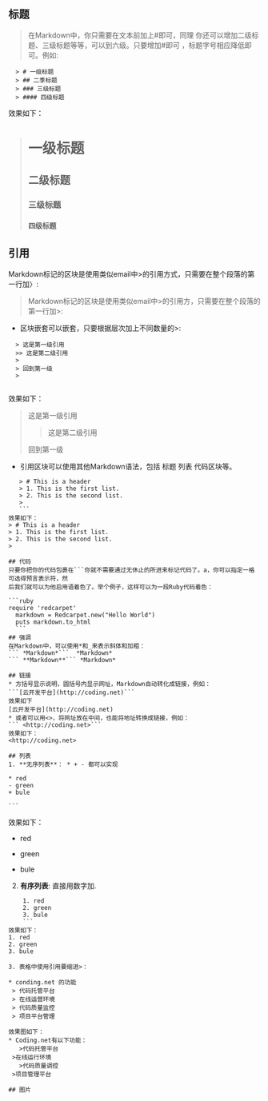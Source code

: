 ## 标题
> 在Markdown中，你只需要在文本前加上#即可，同理 你还可以增加二级标题、三级标题等等，可以到六级。只要增加#即可
> ，标题字号相应降低即可。例如:

```
  > # 一级标题
  > ## 二季标题
  > ### 三级标题
  > #### 四级标题
  ```
效果如下：
> # 一级标题
> ## 二级标题
> ### 三级标题
> #### 四级标题

## 引用
Markdown标记的区块是使用类似email中>的引用方式，只需要在整个段落的第一行加〉:
>Markdown标记的区块是使用类似email中>的引用方，只需要在整个段落的第一行加>:

* 区块嵌套可以嵌套，只要根据层次加上不同数量的>:
```
  > 这是第一级引用
  >> 这是第二级引用
  >
  > 回到第一级
  >
  
  ```
  效果如下：
  > 这是第一级引用
  >> 这是第二级引用
  >
  > 回到第一级
  >
  
  * 引用区块可以使用其他Markdown语法，包括 标题 列表 代码区块等。
  ``` 
     > # This is a header
     > 1. This is the first list.
     > 2. This is the second list.
     > 
     ```
效果如下：
 > # This is a header
 > 1. This is the first list.
 > 2. This is the second list.
 > 
 
 ## 代码
 只要你把你的代码包裹在```你就不需要通过无休止的所进来标记代码了。a，你可以指定一格可选得预言表示符，然
 后我们就可以为他启用语着色了。举个例子，这样可以为一段Ruby代码着色：
 
  ```ruby
  require 'redcarpet'
	markdown = Redcarpet.new("Hello World")
	puts markdown.to_html
	```
  ## 强调
  在Markdown中，可以使用*和_来表示斜体和加粗：
  ``` *Markdown*```  *Markdown*
  ``` **Markdown**``` *Markdown*

  ## 链接
  * 方括号显示说明，圆括号内显示网址，Markdown自动转化成链接，例如：
  ```[云开发平台](http://coding.net)```
  效果如下
  [云开发平台](http://coding.net)
  * 或者可以用<>，将网址放在中间，也能将地址转换成链接，例如：
  ``` <http://coding.net>```
  效果如下：
  <http://coding.net>

  ## 列表
  1. **无序列表**： * + - 都可以实现
```
	* red
    - green
    + bule

    ```
  效果如下：
  * red
  - green
  + bule
 2.  **有序列表**: 直接用数字加.
 ``` 
     1. red
     2. green
     3. bule
     ```
 效果如下：
 1. red
 2. green
 3. bule

 3. 表格中使用引用要缩进>：
 ```
 	* conding.net 的功能
 	 > 代码托管平台
 	 > 在线运营环境 
 	 > 代码质量监控
 	 > 项目平台管理
 ```
 效果图如下：
 * Coding.net有以下功能：
	>代码托管平台  
  >在线运行环境  
 	>代码质量调控   
  >项目管理平台 
  
## 图片
